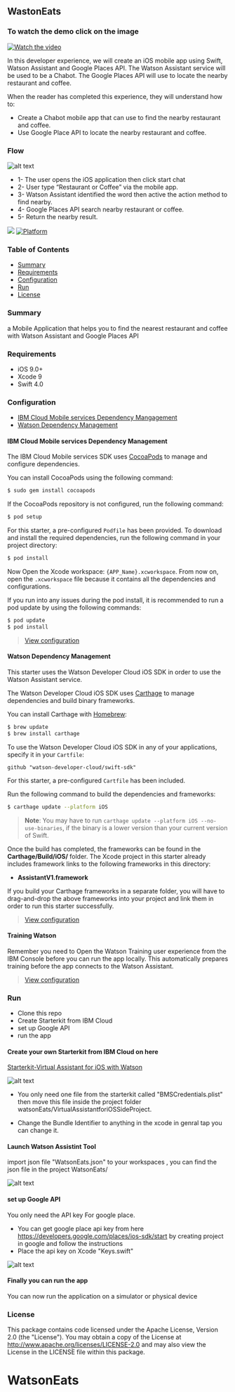 ## WastonEats
### To watch the demo click on the image
[![Watch the video](https://raw.githubusercontent.com/omarfoz/watsonEat/master/watsoneatsss.png)](https://youtu.be/gxFah_HV-l4)

In this developer experience, we will create an iOS mobile app using Swift, Watson Assistant and Google Places API. The Watson Assistant service will be used to be a Chabot. The Google Places API will use to locate the nearby restaurant and coffee.


When the reader has completed this experience, they will understand how to:
*	Create a Chabot mobile app that can use to find the nearby restaurant and coffee.
*	Use Google Place API to locate the nearby restaurant and coffee.




### Flow
![alt text](https://raw.githubusercontent.com/omarfoz/sideproject-watsonEat/master/Picture1.png)
* 1- The user opens the iOS application then click start chat
* 2- User type “Restaurant or Coffee” via the mobile app.
* 3- Watson Assistant identified the word then active the action method to find nearby.
* 4- Google Places API search nearby restaurant or coffee.
* 5- Return the nearby result.


[![](https://img.shields.io/badge/bluemix-powered-blue.svg)](https://bluemix.net)
[![Platform](https://img.shields.io/badge/platform-ios_swift-lightgrey.svg?style=flat)](https://developer.apple.com/swift/)

### Table of Contents

* [Summary](#summary)
* [Requirements](#requirements)
* [Configuration](#configuration)
* [Run](#run)
* [License](#license)

### Summary
a Mobile Application that helps you to find the nearest restaurant and coffee with Watson Assistant and Google Places API

### Requirements
* iOS 9.0+
* Xcode 9
* Swift 4.0

### Configuration
* [IBM Cloud Mobile services Dependency Mangagement](#ibm-cloud-mobile-services-dependency-management)
* [Watson Dependency Management](#watson-dependency-management)


#### IBM Cloud Mobile services Dependency Management
The IBM Cloud Mobile services SDK uses [CocoaPods](https://cocoapods.org/) to manage and configure dependencies.

You can install CocoaPods using the following command:

```bash
$ sudo gem install cocoapods
```

If the CocoaPods repository is not configured, run the following command:

```bash
$ pod setup
```

For this starter, a pre-configured `Podfile` has been provided. To download and install the required dependencies, run the following command in your project directory:

```bash
$ pod install
```
Now Open the Xcode workspace: `{APP_Name}.xcworkspace`. From now on, open the `.xcworkspace` file because it contains all the dependencies and configurations.

If you run into any issues during the pod install, it is recommended to run a pod update by using the following commands:

```bash
$ pod update
$ pod install
```

> [View configuration](#configuration)

#### Watson Dependency Management
This starter uses the Watson Developer Cloud iOS SDK in order to use the Watson Assistant service.

The Watson Developer Cloud iOS SDK uses [Carthage](https://github.com/Carthage/Carthage) to manage dependencies and build binary frameworks.

You can install Carthage with [Homebrew](http://brew.sh/):

```bash
$ brew update
$ brew install carthage
```

To use the Watson Developer Cloud iOS SDK in any of your applications, specify it in your `Cartfile`:

```
github "watson-developer-cloud/swift-sdk"
```

For this starter, a pre-configured `Cartfile` has been included.

Run the following command to build the dependencies and frameworks:

```bash
$ carthage update --platform iOS
```

> **Note**: You may have to run `carthage update --platform iOS --no-use-binaries`, if the binary is a lower version than your current version of Swift.

Once the build has completed, the frameworks can be found in the **Carthage/Build/iOS/** folder. The Xcode project in this starter already includes framework links to the following frameworks in this directory:

* **AssistantV1.framework**

If you build your Carthage frameworks in a separate folder, you will have to drag-and-drop the above frameworks into your project and link them in order to run this starter successfully.

> [View configuration](#configuration)

#### Training Watson
Remember you need to Open the Watson Training user experience from the IBM Console before you can run the app locally. This automatically prepares training before the app connects to the Watson Assistant.


> [View configuration](#configuration)


### Run
* Clone this repo
* Create Starterkit from IBM Cloud
* set up Google API
* run the app

#### Create your own Starterkit from IBM Cloud on here 
[Starterkit-Virtual Assistant for iOS with Watson](https://console.bluemix.net/developer/appledevelopment/starter-kits/virtual-assistant-for-ios-with-watson)

![alt text](https://raw.githubusercontent.com/omarfoz/sideproject-watsonEat/master/watsonasstant.gif)


* You only need one file from the starterkit called "BMSCredentials.plist"
then move this file inside the project folder watsonEats/VirtualAssistantforiOSSideProject.

* Change the Bundle Identifier to anything 
in the xcode in genral tap you can change it.
#### Launch Watson Assistint Tool 
import json file "WatsonEats.json" to your workspaces , you can find the json file in the project WatsonEats/

![alt text](https://raw.githubusercontent.com/omarfoz/sideproject-watsonEat/master/toolwatson.gif)

#### set up Google API 
You only need the API key For google place.
* You can get google place api key from here https://developers.google.com/places/ios-sdk/start
by creating project in google and follow the instructions 
* Place the api key on Xcode "Keys.swift"  

![alt text](https://raw.githubusercontent.com/omarfoz/sideproject-watsonEat/master/keys.gif)

#### Finally you can run the app
You can now run the application on a simulator or physical device


### License
This package contains code licensed under the Apache License, Version 2.0 (the "License"). You may obtain a copy of the License at http://www.apache.org/licenses/LICENSE-2.0 and may also view the License in the LICENSE file within this package.
# WatsonEats
